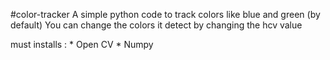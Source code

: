 #color-tracker
A simple python code to track colors like blue and green (by default)
You can change the colors it detect by changing the hcv value 

must installs :
     * Open CV
     * Numpy
     
